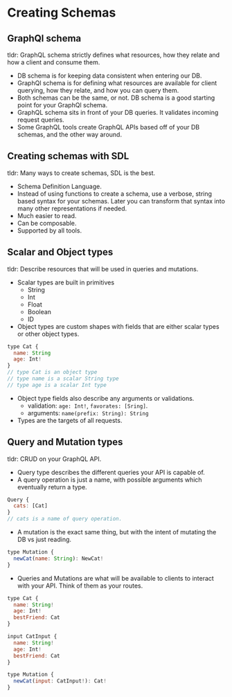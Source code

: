 # Creating Schemas

## GraphQl schema

tldr: GraphQL schema strictly defines what resources, how they relate and how a client and consume them.

- DB schema is for keeping data consistent when entering our DB.
- GraphQl schema is for defining what resources are available for client querying, how they relate, and how you can query them.
- Both schemas can be the same, or not. DB schema is a good starting point for your GraphQl schema.
- GraphQL schema sits in front of your DB queries. It validates incoming request queries.
- Some GraphQL tools create GraphQL APIs based off of your DB schemas, and the other way around.

## Creating schemas with SDL

tldr: Many ways to create schemas, SDL is the best.

- Schema Definition Language.
- Instead of using functions to create a schema, use a verbose, string based syntax for your schemas. Later you can transform that syntax into many other representations if needed.
- Much easier to read.
- Can be composable.
- Supported by all tools.

## Scalar and Object types

tldr: Describe resources that will be used in queries and mutations.

- Scalar types are built in primitives
  - String
  - Int
  - Float
  - Boolean
  - ID
- Object types are custom shapes with fields that are either scalar types or other object types.

```javascript
type Cat {
  name: String
  age: Int!
}
// type Cat is an object type
// type name is a scalar String type
// type age is a scalar Int type
```

- Object type fields also describe any arguments or validations.
  - validation: `age: Int!`, `favorates: [Sring]`.
  - arguments: `name(prefix: String): String`
- Types are the targets of all requests.

## Query and Mutation types

tldr: CRUD on your GraphQL API.

- Query type describes the different queries your API is capable of.
- A query operation is just a name, with possible arguments which eventually return a type.

```javascript
Query {
  cats: [Cat]
}
// cats is a name of query operation.
```

- A mutation is the exact same thing, but with the intent of mutating the DB vs just reading.

```javascript
type Mutation {
  newCat(name: String): NewCat!
}
```

- Queries and Mutations are what will be available to clients to interact with your API. Think of them as your routes.

```javascript
type Cat {
  name: String!
  age: Int!
  bestFriend: Cat
}

input CatInput {
  name: String!
  age: Int!
  bestFriend: Cat
}

type Mutation {
  newCat(input: CatInput!): Cat!
}
```
